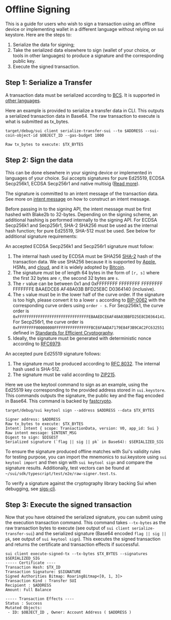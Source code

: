 # Offline Signing

This is a guide for users who wish to sign a transaction using an offline device or implementing wallet in a different language without relying on sui keystore. Here are the steps to:
1. Serialize the data for signing;
2. Take the serialized data elsewhere to sign (wallet of your choice, or tools in other languages) to produce a signature and the corresponding public key.
3. Execute the signed transaction.

## Step 1: Serialize a Transfer

A transaction data must be serialized according to [BCS](https://crates.io/crates/bcs). It is supported in [other languages](https://github.com/zefchain/serde-reflection#language-interoperability).

Here an example is provided to serialize a transfer data in CLI. This outputs a serialized transaction data in Base64. The raw transaction to execute is what is submitted as tx_bytes.
 
```shell
target/debug/sui client serialize-transfer-sui --to $ADDRESS --sui-coin-object-id $OBJECT_ID --gas-budget 1000

Raw tx_bytes to execute: $TX_BYTES
```

## Step 2: Sign the data
This can be done elsewhere in your signing device or implemented in languages of your choice. Sui accepts signatures for pure Ed25519, ECDSA Secp256k1, ECDSA Secp256r1 and native multisig ([Read more](https://github.com/MystenLabs/sui/blob/d0aceaea613b33fc969f7ca2cdd84b8a35e87de3/crates/sui/multisig.md)).

The signature is committed to an intent message of the transaction data. See more on [intent message](https://github.com/MystenLabs/sui/blob/7f456d8e0db3234b178854df6185037e7b4312cb/crates/sui/intent_signing.md) on how to construct an intent message. 

Before passing in to the signing API, the intent message must be first hashed with Blake2b to 32-bytes. Depending on the signing scheme, an additional hashing is performed internally to the signing API. For ECDSA Secp256k1 and Secp256r1, SHA-2 SHA256 must be used as the internal hash function; for pure Ed25519, SHA-512 must be used. See below for additional signature requirements:

An accepted ECDSA Secp256k1 and Secp256r1 signature must follow:
1. The internal hash used by ECDSA must be SHA256 [SHA-2](https://en.wikipedia.org/wiki/SHA-2) hash of the transaction data. We use SHA256 because it is supported by [Apple](https://developer.apple.com/forums/thread/89619), HSMs, and [cloud](https://developer.apple.com/forums/thread/89619), and it is widely adopted by [Bitcoin](https://en.bitcoin.it/wiki/Elliptic_Curve_Digital_Signature_Algorithm).
2. The signature must be of length 64 bytes in the form of `[r, s]` where the first 32 bytes are `r`, the second 32 bytes are `s`.
3. The `r` value can be between 0x1 and 0xFFFFFFFF FFFFFFFF FFFFFFFF FFFFFFFE BAAEDCE6 AF48A03B BFD25E8C D0364140 (inclusive).
4. The `s` value must be in the lower half of the curve order. If the signature is too high, please convert it to a lower `s` according to [BIP-0062](https://github.com/bitcoin/bips/blob/master/bip-0062.mediawiki#low-s-values-in-signatures) with the corresponding curve orders using `order - s`. For Secp256k1, the curve order is `0xFFFFFFFFFFFFFFFFFFFFFFFFFFFFFFFEBAAEDCE6AF48A03BBFD25E8CD0364141`. For Secp256r1, the curve order is `0xFFFFFFFF00000000FFFFFFFFFFFFFFFFBCE6FAADA7179E84F3B9CAC2FC632551` defined in [Standards for Efficient Cryptography](https://secg.org/SEC2-Ver-1.0.pdf).
5. Ideally, the signature must be generated with deterministic nonce according to [RFC6979](https://www.rfc-editor.org/rfc/rfc6979).

An accepted pure Ed25519 signature follows:
1. The signature must be produced according to [RFC 8032](https://www.rfc-editor.org/rfc/rfc8032.html#section-5.1.6). The internal hash used is SHA-512.
2. The signature must be valid according to [ZIP215](https://github.com/zcash/zips/blob/main/zip-0215.rst).

Here we use the keytool command to sign as an example, using the Ed25519 key corresponding to the provided address stored in `sui.keystore`. This commands outputs the signature, the public key and the flag encoded in Base64. This command is backed by [fastcrypto](https://crates.io/crates/fastcrypto).
 
```shell
target/debug/sui keytool sign --address $ADDRESS --data $TX_BYTES

Signer address: $ADDRESS
Raw tx_bytes to execute: $TX_BYTES
Intent: Intent { scope: TransactionData, version: V0, app_id: Sui }
Raw intent message: $INTENT_MSG
Digest to sign: $DIGEST
Serialized signature (`flag || sig || pk` in Base64): $SERIALIZED_SIG
```

To ensure the signature produced offline matches with Sui's validity rules for testing purpose, you can import the mnemonics to sui.keystore using `sui keytool import` and then sign with `sui keytool sign` and compare the signature results. Additionally, test vectors can be found at `~/sui/sdk/typescript/test/e2e/raw-signer.test.ts`. 

To verify a signature against the cryptography library backing Sui when debugging, see [sigs-cli](https://github.com/MystenLabs/fastcrypto/blob/4cf71bd8b3a373495beeb77ce81c27827516c218/fastcrypto-cli/src/sigs_cli.rs).
## Step 3: Execute the signed transaction

Now that you have obtained the serialized signature, you can submit using the execution transaction command. This command takes `--tx-bytes` as the raw transaction bytes to execute (see output of `sui client serialize-transfer-sui`) and the serialized signature (Base64 encoded `flag || sig || pk`, see output of `sui keytool sign`). This executes the signed transaction and returns the certificate and transaction effects if successful.

```shell
sui client execute-signed-tx --tx-bytes $TX_BYTES --signatures $SERIALIZED_SIG
----- Certificate ----
Transaction Hash: $TX_ID
Transaction Signature: $SIGNATURE
Signed Authorities Bitmap: RoaringBitmap<[0, 1, 3]>
Transaction Kind : Transfer SUI
Recipient : $ADDRESS
Amount: Full Balance

----- Transaction Effects ----
Status : Success
Mutated Objects:
 - ID: $OBJECT_ID , Owner: Account Address ( $ADDRESS )
```